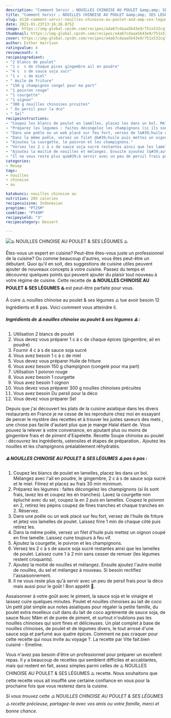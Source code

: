 ```yaml
---
description: "Comment Servir ♨️ NOUILLES CHINOISE AU POULET &amp;amp; SES LÉGUMES ♨️"
title: "Comment Servir ♨️ NOUILLES CHINOISE AU POULET &amp;amp; SES LÉGUMES ♨️"
slug: 4110-comment-servir-nouilles-chinoise-au-poulet-and-amp-ses-legumes
date: 2021-01-23T13:16:26.875Z
image: https://img-global.cpcdn.com/recipes/a4a67cdaaa5b43e9/751x532cq70/♨️-nouilles-chinoise-au-poulet-ses-legumes-♨️-photo-principale-de-la-recette.jpg
thumbnail: https://img-global.cpcdn.com/recipes/a4a67cdaaa5b43e9/751x532cq70/♨️-nouilles-chinoise-au-poulet-ses-legumes-♨️-photo-principale-de-la-recette.jpg
cover: https://img-global.cpcdn.com/recipes/a4a67cdaaa5b43e9/751x532cq70/♨️-nouilles-chinoise-au-poulet-ses-legumes-♨️-photo-principale-de-la-recette.jpg
author: Esther Harrison
ratingvalue: 4
reviewcount: 4
recipeingredient:
- "2 blancs de poulet"
- "1 c  c de chaque pices gingembre ail en poudre"
- "4 c  s de sauce soja sucr"
- "1 c  c de miel"
- " Huile de friture"
- "150 g champignon congel pour ma part"
- "1 poivron rouge"
- "1 courgette"
- "1 oignon"
- "300 g nouilles chinoises prcuites"
- " Du persil pour la dco"
- " Sel"
recipeinstructions:
- "Coupez les blancs de poulet en lamelles, placez les dans un bol. Mélangez avec l&#39;ail en poudre, le gingembre, 2 c à s de sauce soja sucré et le miel. Filmez et placez au frais 30 min minimum."
- "Préparez les légumes : faites décongelez les champignons (si ils sont frais, lavez les et coupez les en tranches). Lavez la courgette non épluché avec du sel, coupez la en 2 puis en lamelles. Coupez le poivron en 2, retirez les pépins coupez de fines tranches et chaque tranches en 2. Réservez."
- "Dans une poêle ou un wok placé sur feu fort, versez de l&#39;huile de friture et jetez vos lamelles de poulet. Laissez frire 1 min de chaque côté puis retirez les."
- "Dans la même poêle, versez un filet d&#39;huile puis mettez un oignon coupé en fine lamelle. Laissez cuire toujours à feu vif."
- "Ajoutez la courgette, le poivron et les champignons."
- "Versez les 2 c à s de sauce soja sucré restantes ainsi que les lamelles de poulet. Laissez cuire 1 à 2 min sans cesser de remuer (les légumes restent croquants)."
- "Ajoutez la moitié de nouilles et mélangez. Ensuite ajoutez l&#39;autre moitié de nouilles, du sel et mélangez à nouveau. Si besoin rectifiez l&#39;assaisonnement."
- "Il ne vous reste plus qu&#39;à servir avec un peu de persil frais pour la déco mais aussi pour le goût ! Bon appétit 🌹."
categories:
- Resep
tags:
- nouilles
- chinoise
- au

katakunci: nouilles chinoise au 
nutrition: 203 calories
recipecuisine: Indonesian
preptime: "PT25M"
cooktime: "PT49M"
recipeyield: "3"
recipecategory: Dessert

---
```



![♨️ NOUILLES CHINOISE AU POULET &amp; SES LÉGUMES ♨️](https://img-global.cpcdn.com/recipes/a4a67cdaaa5b43e9/751x532cq70/♨️-nouilles-chinoise-au-poulet-ses-legumes-♨️-photo-principale-de-la-recette.jpg)

Êtes-vous un expert en cuisine? Peut-être êtes-vous juste un professionnel de la cuisine? Ou comme beaucoup d'autres, vous êtes peut-être un débutant. Quoi qu'il en soit, des suggestions de cuisine utiles peuvent ajouter de nouveaux concepts à votre cuisine. Passez du temps et découvrez quelques points qui peuvent ajouter du plaisir tout nouveau à votre régime de cuisine. Cette recette de <strong> ♨️ NOUILLES CHINOISE AU POULET &amp; SES LÉGUMES ♨️ </strong> est peut-être parfaite pour vous.

<!--inarticleads1-->

À cuire ♨️ nouilles chinoise au poulet &amp; ses légumes ♨️ tue avoir besoin 12 Ingrédients et 8 pas. Voici comment vous atteindre il.

##### Ingrédients de ♨️ nouilles chinoise au poulet &amp; ses légumes ♨️ :

1. Utilisation 2 blancs de poulet
1. Vous devez vous préparer 1 c à c de chaque épices (gingembre, ail en poudre)
1. Fournir 4 c à s de sauce soja sucré
1. Vous avez besoin 1 c à c de miel
1. Vous devez vous préparer  Huile de friture
1. Vous avez besoin 150 g champignon (congelé pour ma part)
1. Utilisation 1 poivron rouge
1. Vous avez besoin 1 courgette
1. Vous avez besoin 1 oignon
1. Vous devez vous préparer 300 g nouilles chinoises précuites
1. Vous avez besoin  Du persil pour la déco
1. Vous devez vous préparer  Sel


Depuis que j&#39;ai découvert les plats de la cuisine asiatique dans les divers restaurants en France je ne cesse de les reproduire chez moi en essayant de percer le mystère des recettes et à trouver les justes saveurs des mets , une chose pas facile d&#39;autant plus que je mange Halal étant de. Vous pouvez la relever à votre convenance, en ajoutant plus ou moins de gingembre frais et de piment d&#39;Espelette. Recette Soupe chinoise au poulet : découvrez les ingrédients, ustensiles et étapes de préparation.. Ajoutez les nouilles et les champignons préalablement réhydratés. 

<!--inarticleads2-->

##### ♨️ NOUILLES CHINOISE AU POULET &amp; SES LÉGUMES ♨️ pas à pas :

1. Coupez les blancs de poulet en lamelles, placez les dans un bol. Mélangez avec l&#39;ail en poudre, le gingembre, 2 c à s de sauce soja sucré et le miel. Filmez et placez au frais 30 min minimum.
1. Préparez les légumes : faites décongelez les champignons (si ils sont frais, lavez les et coupez les en tranches). Lavez la courgette non épluché avec du sel, coupez la en 2 puis en lamelles. Coupez le poivron en 2, retirez les pépins coupez de fines tranches et chaque tranches en 2. Réservez.
1. Dans une poêle ou un wok placé sur feu fort, versez de l&#39;huile de friture et jetez vos lamelles de poulet. Laissez frire 1 min de chaque côté puis retirez les.
1. Dans la même poêle, versez un filet d&#39;huile puis mettez un oignon coupé en fine lamelle. Laissez cuire toujours à feu vif.
1. Ajoutez la courgette, le poivron et les champignons.
1. Versez les 2 c à s de sauce soja sucré restantes ainsi que les lamelles de poulet. Laissez cuire 1 à 2 min sans cesser de remuer (les légumes restent croquants).
1. Ajoutez la moitié de nouilles et mélangez. Ensuite ajoutez l&#39;autre moitié de nouilles, du sel et mélangez à nouveau. Si besoin rectifiez l&#39;assaisonnement.
1. Il ne vous reste plus qu&#39;à servir avec un peu de persil frais pour la déco mais aussi pour le goût ! Bon appétit 🌹.


Assaisonner à votre goût avec le piment, la sauce soja et le vinaigre et laissez cuire quelques minutes. Poulet et nouilles chinoises au lait de coco Un petit plat simple aux notes asiatiques pour régaler la petite famille, du poulet extra moelleux cuit dans du lait de coco agrémenté de sauce soja, de sauce Nuoc Mâm et de purée de piment, et surtout n&#39;oublions pas les nouilles chinoises qui sont fines et délicieuses. Un plat complet à base de nouilles chinoises, de poulet et de légumes divers, le tout arrosé d&#39;une sauce soja et parfumé aux quatre épices. Comment ne pas craquer pour cette recette qui nous invite au voyage ?. La recette par Vite fait.bien cuisiné - Emeline. 

<!--inarticleads1-->

<p>
Vous n'avez pas besoin d'être un professionnel pour préparer un excellent repas. Il y a beaucoup de recettes qui semblent difficiles et accablantes, mais qui restent en fait, assez simples parmi celles de ♨️ NOUILLES CHINOISE AU POULET &amp; SES LÉGUMES ♨️ recette. Nous souhaitons que cette recette vous ait insufflé une certaine confiance en vous pour la prochaine fois que vous resterez dans la cuisine.
</p>

<p>
<i>Si vous trouvez cette ♨️ NOUILLES CHINOISE AU POULET &amp; SES LÉGUMES ♨️ recette précieuse, partagez-la avec vos amis ou votre famille, merci et bonne chance.</i>
</p>
